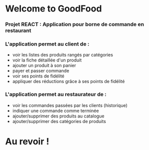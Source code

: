 # Welcome to GoodFood

### Projet REACT : Application pour borne de commande en restaurant

### L'application permet au client de :

- voir les listes des produits rangés par catégories
- voir la fiche détaillée d'un produit
- ajouter un produit à son panier
- payer et passer commande
- voir ses points de fidélité
- appliquer des réductions grâce à ses points de fidélité

### L'application permet au restaurateur de :

- voir les commandes passées par les clients (historique)
- indiquer une commande comme terminée
- ajouter/supprimer des produits au catalogue
- ajouter/supprimer des catégories de produits

# Au revoir !
